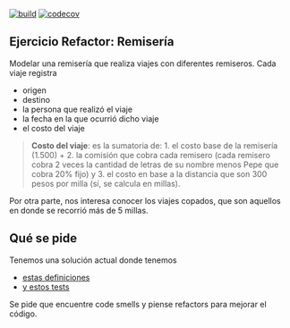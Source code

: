 
[![build](https://github.com/uqbar-project/remiseria-kotlin-refactor/actions/workflows/build.yml/badge.svg?branch=master)](https://github.com/uqbar-project/remiseria-kotlin-refactor/actions/workflows/build.yml) [![codecov](https://codecov.io/gh/uqbar-project/remiseria-kotlin-refactor/graph/badge.svg?token=g3idDVbxaX)](https://codecov.io/gh/uqbar-project/remiseria-kotlin-refactor)

## Ejercicio Refactor: Remisería

Modelar una remisería que realiza viajes con diferentes remiseros. Cada viaje registra

- origen
- destino
- la persona que realizó el viaje
- la fecha en la que ocurrió dicho viaje
- el costo del viaje

> **Costo del viaje**: es la sumatoria de: 1. el costo base de la remisería (1.500) + 2. la comisión que cobra cada remisero (cada remisero cobra 2 veces la cantidad de letras de su nombre menos Pepe que cobra 20% fijo) y 3. el costo en base a la distancia que son 300 pesos por milla (sí, se calcula en millas).

Por otra parte, nos interesa conocer los viajes copados, que son aquellos en donde se recorrió más de 5 millas.

## Qué se pide

Tenemos una solución actual donde tenemos

- [estas definiciones](./src/main/kotlin/ar/edu/algo2/remiseria/Remiseria.kt)
- [y estos tests](./src/test/kotlin/ar/edu/algo2/remiseria/Remiseria.kt)

Se pide que encuentre code smells y piense refactors para mejorar el código.

